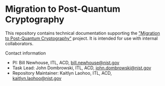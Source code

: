 # Migration to Post-Quantum Cryptography

This repository contains technical documentation supporting the ["Migration to Post-Quantum Cryptography"](https://www.nccoe.nist.gov/crypto-agility-considerations-migrating-post-quantum-cryptographic-algorithms) project. It is intended for use with internal collaborators.

Contact information
 - PI: Bill Newhouse, ITL, ACD, bill.newhouse@nist.gov
 - Task Lead: John Dombrowski, ITL, ACD, john.dombrowski@nist.gov
 - Repository Maintainer: Kaitlyn Laohoo, ITL, ACD, kaitlyn.laohoo@nist.gov
